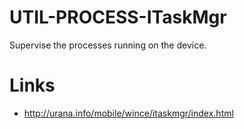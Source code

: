 # UTIL-PROCESS-ITaskMgr
Supervise the  processes running on the device.

# Links
* http://urana.info/mobile/wince/itaskmgr/index.html
